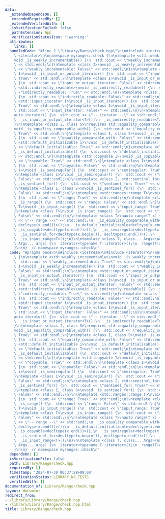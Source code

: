 ```yaml
---
data:
  _extendedDependsOn: []
  _extendedRequiredBy: []
  _extendedVerifiedWith: []
  _isVerificationFailed: false
  _pathExtension: hpp
  _verificationStatusIcon: ':warning:'
  attributes:
    links: []
  bundledCode: "#line 2 \"Library/Range/check.hpp\"\n\n#include <iostream>\n#include\
    \ <iterator>\n\nnamespace myranges::check {\n\ntemplate <std::weakly_incrementable>\n\
    void _is_weakly_incrementable() {\n  std::cout << \"weakly_incrementable: True\"\
    \ << std::endl;\n}\ntemplate <class I>\nvoid _is_weakly_incrementable() {\n  std::cout\
    \ << \"weakly_incrementable: False\" << std::endl;\n}\n\ntemplate <std::input_or_output_iterator\
    \ I>\nvoid _is_input_or_output_iterator() {\n  std::cout << \"input_or_output_iterator:\
    \ True\" << std::endl;\n}\ntemplate <class I>\nvoid _is_input_or_output_iterator()\
    \ {\n  std::cout << \"input_or_output_iterator: False\" << std::endl;\n}\n\ntemplate\
    \ <std::indirectly_readable>\nvoid _is_indirectly_readable() {\n  std::cout <<\
    \ \"indirectly_readable: True\" << std::endl;\n}\ntemplate <class I>\nvoid _is_indirectly_readable()\
    \ {\n  std::cout << \"indirectly_readable: False\" << std::endl;\n}\n\ntemplate\
    \ <std::input_iterator I>\nvoid _is_input_iterator() {\n  std::cout << \"input_iterator:\
    \ True\" << std::endl;\n}\ntemplate <class I>\nvoid _is_input_iterator() {\n \
    \ std::cout << \"input_iterator: False\" << std::endl;\n}\n\ntemplate <class T>\n\
    auto iterator() {\n  std::cout << \"-- iterator --\" << std::endl;\n  _is_weakly_incrementable<T>();\n\
    \  _is_input_or_output_iterator<T>();\n  _is_indirectly_readable<T>();\n  _is_input_iterator<T>();\n\
    }\n\ntemplate <class I, class S>\nrequires std::equality_comparable_with<I, S>\n\
    void _is_equality_comparable_with() {\n  std::cout << \"equality_comparable_with:\
    \ True\" << std::endl;\n}\ntemplate <class I, class S>\nvoid _is_equality_comparable_with()\
    \ {\n  std::cout << \"equality_comparable_with: False\" << std::endl;\n}\n\ntemplate\
    \ <std::default_initializable i>\nvoid _is_default_initializable() {\n  std::cout\
    \ << \"default_initializable: True\" << std::endl;\n}\ntemplate <class i>\nvoid\
    \ _is_default_initializable() {\n  std::cout << \"default_initializable: False\"\
    \ << std::endl;\n}\n\ntemplate <std::copyable I>\nvoid _is_copyable() {\n  std::cout\
    \ << \"copyable: True\" << std::endl;\n}\ntemplate <class I>\nvoid _is_copyable()\
    \ {\n  std::cout << \"copyable: False\" << std::endl;\n}\n\ntemplate <std::semiregular\
    \ i>\nvoid _is_semiregular() {\n  std::cout << \"semiregular: True\" << std::endl;\n\
    }\ntemplate <class i>\nvoid _is_semiregular() {\n  std::cout << \"semiregular:\
    \ False\" << std::endl;\n}\n\ntemplate <class I, std::sentinel_for<I> S>\nvoid\
    \ _is_sentinel_for() {\n  std::cout << \"sentinel_for: True\" << std::endl;\n\
    }\ntemplate <class I, class S>\nvoid _is_sentinel_for() {\n  std::cout << \"sentinel_for:\
    \ False\" << std::endl;\n}\n\ntemplate <std::ranges::range T>\nvoid _is_range()\
    \ {\n  std::cout << \"range: True\" << std::endl;\n}\ntemplate <class T>\nvoid\
    \ _is_range() {\n  std::cout << \"range: False\" << std::endl;\n}\ntemplate <std::ranges::input_range\
    \ T>\nvoid _is_input_range() {\n  std::cout << \"input_range: True\" << std::endl;\n\
    }\ntemplate <class T>\nvoid _is_input_range() {\n  std::cout << \"input_range:\
    \ False\" << std::endl;\n}\n\ntemplate <class T>\nauto range(T x) {\n  std::cout\
    \ << \"-- range --\" << std::endl;\n  _is_equality_comparable_with<decltype(x.begin()),\
    \ decltype(x.end())>();\n  _is_default_initializable<decltype(x.end())>();\n \
    \ _is_copyable<decltype(x.end())>();\n  _is_semiregular<decltype(x.end())>();\n\
    \  _is_sentinel_for<decltype(x.begin()), decltype(x.end())>();\n  _is_range<T>();\n\
    \  _is_input_range<T>();\n}\n\ntemplate <class T, class... Args>\nauto all(const\
    \ Args... args) {\n  iterator<typename T::iterator>();\n  range(T(args...));\n\
    }\n\n}  // namespace myranges::check\n"
  code: "#pragma once\n\n#include <iostream>\n#include <iterator>\n\nnamespace myranges::check\
    \ {\n\ntemplate <std::weakly_incrementable>\nvoid _is_weakly_incrementable() {\n\
    \  std::cout << \"weakly_incrementable: True\" << std::endl;\n}\ntemplate <class\
    \ I>\nvoid _is_weakly_incrementable() {\n  std::cout << \"weakly_incrementable:\
    \ False\" << std::endl;\n}\n\ntemplate <std::input_or_output_iterator I>\nvoid\
    \ _is_input_or_output_iterator() {\n  std::cout << \"input_or_output_iterator:\
    \ True\" << std::endl;\n}\ntemplate <class I>\nvoid _is_input_or_output_iterator()\
    \ {\n  std::cout << \"input_or_output_iterator: False\" << std::endl;\n}\n\ntemplate\
    \ <std::indirectly_readable>\nvoid _is_indirectly_readable() {\n  std::cout <<\
    \ \"indirectly_readable: True\" << std::endl;\n}\ntemplate <class I>\nvoid _is_indirectly_readable()\
    \ {\n  std::cout << \"indirectly_readable: False\" << std::endl;\n}\n\ntemplate\
    \ <std::input_iterator I>\nvoid _is_input_iterator() {\n  std::cout << \"input_iterator:\
    \ True\" << std::endl;\n}\ntemplate <class I>\nvoid _is_input_iterator() {\n \
    \ std::cout << \"input_iterator: False\" << std::endl;\n}\n\ntemplate <class T>\n\
    auto iterator() {\n  std::cout << \"-- iterator --\" << std::endl;\n  _is_weakly_incrementable<T>();\n\
    \  _is_input_or_output_iterator<T>();\n  _is_indirectly_readable<T>();\n  _is_input_iterator<T>();\n\
    }\n\ntemplate <class I, class S>\nrequires std::equality_comparable_with<I, S>\n\
    void _is_equality_comparable_with() {\n  std::cout << \"equality_comparable_with:\
    \ True\" << std::endl;\n}\ntemplate <class I, class S>\nvoid _is_equality_comparable_with()\
    \ {\n  std::cout << \"equality_comparable_with: False\" << std::endl;\n}\n\ntemplate\
    \ <std::default_initializable i>\nvoid _is_default_initializable() {\n  std::cout\
    \ << \"default_initializable: True\" << std::endl;\n}\ntemplate <class i>\nvoid\
    \ _is_default_initializable() {\n  std::cout << \"default_initializable: False\"\
    \ << std::endl;\n}\n\ntemplate <std::copyable I>\nvoid _is_copyable() {\n  std::cout\
    \ << \"copyable: True\" << std::endl;\n}\ntemplate <class I>\nvoid _is_copyable()\
    \ {\n  std::cout << \"copyable: False\" << std::endl;\n}\n\ntemplate <std::semiregular\
    \ i>\nvoid _is_semiregular() {\n  std::cout << \"semiregular: True\" << std::endl;\n\
    }\ntemplate <class i>\nvoid _is_semiregular() {\n  std::cout << \"semiregular:\
    \ False\" << std::endl;\n}\n\ntemplate <class I, std::sentinel_for<I> S>\nvoid\
    \ _is_sentinel_for() {\n  std::cout << \"sentinel_for: True\" << std::endl;\n\
    }\ntemplate <class I, class S>\nvoid _is_sentinel_for() {\n  std::cout << \"sentinel_for:\
    \ False\" << std::endl;\n}\n\ntemplate <std::ranges::range T>\nvoid _is_range()\
    \ {\n  std::cout << \"range: True\" << std::endl;\n}\ntemplate <class T>\nvoid\
    \ _is_range() {\n  std::cout << \"range: False\" << std::endl;\n}\ntemplate <std::ranges::input_range\
    \ T>\nvoid _is_input_range() {\n  std::cout << \"input_range: True\" << std::endl;\n\
    }\ntemplate <class T>\nvoid _is_input_range() {\n  std::cout << \"input_range:\
    \ False\" << std::endl;\n}\n\ntemplate <class T>\nauto range(T x) {\n  std::cout\
    \ << \"-- range --\" << std::endl;\n  _is_equality_comparable_with<decltype(x.begin()),\
    \ decltype(x.end())>();\n  _is_default_initializable<decltype(x.end())>();\n \
    \ _is_copyable<decltype(x.end())>();\n  _is_semiregular<decltype(x.end())>();\n\
    \  _is_sentinel_for<decltype(x.begin()), decltype(x.end())>();\n  _is_range<T>();\n\
    \  _is_input_range<T>();\n}\n\ntemplate <class T, class... Args>\nauto all(const\
    \ Args... args) {\n  iterator<typename T::iterator>();\n  range(T(args...));\n\
    }\n\n}  // namespace myranges::check\n"
  dependsOn: []
  isVerificationFile: false
  path: Library/Range/check.hpp
  requiredBy: []
  timestamp: '2024-07-30 00:37:28+09:00'
  verificationStatus: LIBRARY_NO_TESTS
  verifiedWith: []
documentation_of: Library/Range/check.hpp
layout: document
redirect_from:
- /library/Library/Range/check.hpp
- /library/Library/Range/check.hpp.html
title: Library/Range/check.hpp
---
```

